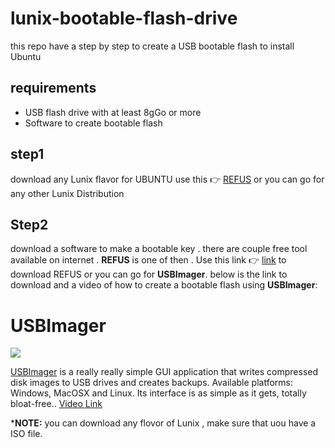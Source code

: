# lunix-bootable-flash-drive
this repo have a step by step to create a USB bootable flash to install Ubuntu 


## requirements

 - USB flash drive with at least 8gGo or more 
 - Software to create bootable flash 

## step1
download any Lunix flavor  for UBUNTU use this :point_right: [REFUS](https://ubuntu.com/download/desktop)  or you can go for any other Lunix Distribution 

## Step2

download a software to make a bootable key . there are couple free tool available on internet . **REFUS** is one of then . Use this link :point_right: [link](https://rufus.ie/en/) to download  REFUS  or you can go for **USBImager**. below is the link to download and a video of how to create a bootable flash using **USBImager**:

USBImager
=========

<img src="https://gitlab.com/bztsrc/usbimager/raw/master/src/misc/icon32.png">

[USBImager](https://bztsrc.gitlab.io/usbimager) is a really really simple GUI application that writes compressed disk images to USB drives
and creates backups. Available platforms: Windows, MacOSX and Linux. Its interface is as simple as it gets, totally bloat-free..  [Video Link](https://www.youtube.com/watch?v=0xuP1GQLPpI)

***NOTE:** you can download any flovor of Lunix , make sure that uou have a ISO file. 

